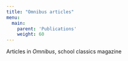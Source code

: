 ```yaml
---
title: "Omnibus articles"
menu:
  main:
    parent: 'Publications'
    weight: 60
---
```

Articles in _Omnibus_, school classics magazine